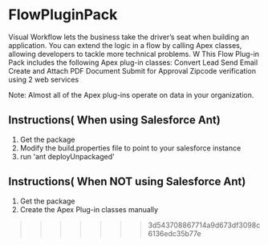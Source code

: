 FlowPluginPack
==============

Visual Workflow lets the business take the driver’s seat when building an application. 
You can extend the logic in a flow by calling Apex classes, allowing developers to tackle more 
technical problems. W
This Flow Plug-in Pack includes the following Apex plug-in classes:
Convert Lead
Send Email
Create and Attach PDF Document
Submit for Approval
Zipcode verification using 2 web services

Note: Almost all of the Apex plug-ins operate on data in your organization.


Instructions( When using Salesforce Ant)
-----------------------------------------
1. Get the package
2. Modify the build.properties file to point to your salesforce instance
3. run 'ant deployUnpackaged'


Instructions( When NOT using Salesforce Ant)
-----------------------------------------
1. Get the package
2. Create the Apex Plug-in classes manually
>>>>>>> 3d543708867714a9d673df3098c6136edc35b77e
